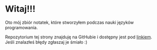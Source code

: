 # Witaj!!!

Oto mój zbiór notatek, które stworzyłem podczas nauki języków programowania. 

Repozytorium tej strony znajduję na GitHubie i dostępny jest pod [linkiem](https://wpaczesniak.github.io/notatki_z_jezykow-master/). Jeśli znalazłeś błędy zgłaszaj je śmiało :)
